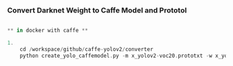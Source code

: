 
### Convert Darknet Weight to Caffe Model and Prototol
``` rust

** in docker with caffe **

1. 
    cd /workspace/github/caffe-yolov2/converter
    python create_yolo_caffemodel.py -m x_yolov2-voc20.prototxt -w x_yolov2-voc20.weight -o x_yolov2-voc20.new.caffemodel


```

